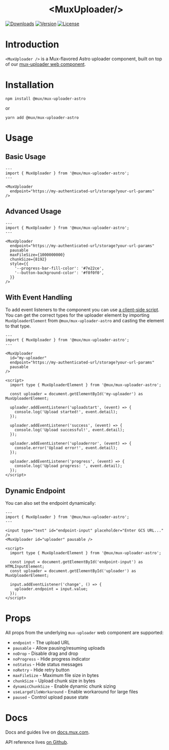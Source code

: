<p align="center">
  <h1 align="center">&lt;MuxUploader/&gt;</h1>
  <a href="https://npmcharts.com/compare/@mux/mux-uploader-astro?interval=30"><img src="https://img.shields.io/npm/dm/@mux/mux-uploader-astro.svg?sanitize=true" alt="Downloads"></a>
    <a href="https://www.npmjs.com/package/@mux/mux-uploader-astro"><img src="https://img.shields.io/npm/v/@mux/mux-uploader-astro.svg?sanitize=true" alt="Version"></a>
    <a href="https://www.npmjs.com/package/@mux/mux-uploader-astro"><img src="https://img.shields.io/npm/l/@mux/mux-uploader-astro.svg?sanitize=true" alt="License"></a>
</p>

# Introduction

`<MuxUploader />` is a Mux-flavored Astro uploader component, built on top of our [mux-uploader web component](../mux-uploader).

# Installation

```shell
npm install @mux/mux-uploader-astro
```

or

```shell
yarn add @mux/mux-uploader-astro
```

# Usage

## Basic Usage

```astro
---
import { MuxUploader } from '@mux/mux-uploader-astro';
---

<MuxUploader
  endpoint="https://my-authenticated-url/storage?your-url-params"
/>
```

## Advanced Usage

```astro
---
import { MuxUploader } from '@mux/mux-uploader-astro';
---

<MuxUploader
  endpoint="https://my-authenticated-url/storage?your-url-params"
  pausable
  maxFileSize={1000000000}
  chunkSize={8192}
  style={{
    '--progress-bar-fill-color': '#7e22ce',
    '--button-background-color': '#f0f0f0',
  }}
/>
```

## With Event Handling

To add event listeners to the component you can use [a client-side script](https://docs.astro.build/en/guides/client-side-scripts/). You can get the correct types for the uploader element by importing `MuxUploaderElement` from `@mux/mux-uploader-astro` and casting the element to that type.

```astro
---
import { MuxUploader } from '@mux/mux-uploader-astro';
---

<MuxUploader
  id="my-uploader"
  endpoint="https://my-authenticated-url/storage?your-url-params"
  pausable
/>

<script>
  import type { MuxUploaderElement } from '@mux/mux-uploader-astro';
  
  const uploader = document.getElementById('my-uploader') as MuxUploaderElement;
  
  uploader.addEventListener('uploadstart', (event) => {
    console.log('Upload started!', event.detail);
  });
  
  uploader.addEventListener('success', (event) => {
    console.log('Upload successful!', event.detail);
  });
  
  uploader.addEventListener('uploaderror', (event) => {
    console.error('Upload error!', event.detail);
  });
  
  uploader.addEventListener('progress', (event) => {
    console.log('Upload progress: ', event.detail);
  });
</script>
```

## Dynamic Endpoint

You can also set the endpoint dynamically:

```astro
---
import { MuxUploader } from '@mux/mux-uploader-astro';
---

<input type="text" id="endpoint-input" placeholder="Enter GCS URL..." />
<MuxUploader id="uploader" pausable />

<script>
  import type { MuxUploaderElement } from '@mux/mux-uploader-astro';
  
  const input = document.getElementById('endpoint-input') as HTMLInputElement;
  const uploader = document.getElementById('uploader') as MuxUploaderElement;
  
  input.addEventListener('change', () => {
    uploader.endpoint = input.value;
  });
</script>
```

# Props

All props from the underlying `mux-uploader` web component are supported:

- `endpoint` - The upload URL
- `pausable` - Allow pausing/resuming uploads
- `noDrop` - Disable drag and drop
- `noProgress` - Hide progress indicator
- `noStatus` - Hide status messages
- `noRetry` - Hide retry button
- `maxFileSize` - Maximum file size in bytes
- `chunkSize` - Upload chunk size in bytes
- `dynamicChunkSize` - Enable dynamic chunk sizing
- `useLargeFileWorkaround` - Enable workaround for large files
- `paused` - Control upload pause state

# Docs

Docs and guides live on [docs.mux.com](https://docs.mux.com/guides/video/mux-uploader?utm_source=github-mux-uploader).

API reference lives [on Github](../mux-uploader/REFERENCE.md).